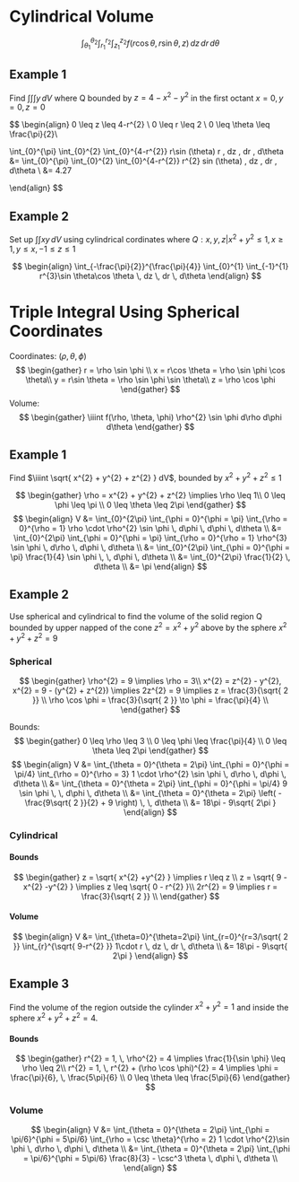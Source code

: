 # Cylindrical Volume

$$
\int_{\theta_{1}}^{\theta_{2}} \int_{r_{1}}^{r_{2}} \int_{z_{1}}^{z_{2}} f(r\cos \theta, r\sin \theta, z) \, dz  \, dr  \, d\theta 
$$

## Example 1
Find $\int \int \int y \, dV$ where Q bounded by $z = 4-x^{2}-y^{2}$ in the first octant $x=0, y=0, z=0$

$$
\begin{align}
0 \leq z \leq 4-r^{2} \\
0 \leq r \leq 2 \\
0 \leq \theta \leq \frac{\pi}{2}\\

\int_{0}^{\pi} \int_{0}^{2} \int_{0}^{4-r^{2}} r\sin (\theta) r \, dz  \, dr  \, d\theta &= \int_{0}^{\pi} \int_{0}^{2} \int_{0}^{4-r^{2}} r^{2} sin (\theta) \, dz  \, dr  \, d\theta  \\
&= 4.27

\end{align}
$$

## Example 2
Set up $\int \int xy \,dV$ using cylindrical cordinates where $Q: {x, y, z} | x^{2} + y^{2} \leq 1, x \geq 1, y \leq x, -1 \leq z \leq 1$ 

$$
\begin{align}
\int_{-\frac{\pi}{2}}^{\frac{\pi}{4}} \int_{0}^{1} \int_{-1}^{1} r^{3}\sin \theta\cos \theta \, dz  \, dr  \, d\theta 
\end{align}
$$

# Triple Integral Using Spherical Coordinates

Coordinates: $(\rho, \theta, \phi)$
$$
\begin{gather}
r = \rho \sin \phi \\
x = r\cos \theta = \rho \sin \phi \cos \theta\\
y = r\sin \theta = \rho \sin \phi \sin \theta\\
z = \rho \cos \phi
\end{gather}
$$
Volume:
$$
\begin{gather}
\iiint f(\rho, \theta, \phi) \rho^{2} \sin \phi d\rho d\phi d\theta
\end{gather}
$$

## Example 1

Find $\iiint \sqrt{ x^{2} + y^{2} + z^{2} } dV$, bounded by $x^{2} + y^{2} + z^{2} \leq 1$

$$
\begin{gather}
\rho = x^{2} + y^{2} + z^{2} \implies \rho \leq 1\\
0 \leq \phi \leq \pi \\
0 \leq \theta \leq 2\pi
\end{gather}
$$
$$
\begin{align}
V &= \int_{0}^{2\pi} \int_{\phi = 0}^{\phi = \pi} \int_{\rho = 0}^{\rho = 1} \rho \cdot \rho^{2} \sin \phi \, d\phi  \, d\phi  \, d\theta \\
&= \int_{0}^{2\pi} \int_{\phi = 0}^{\phi = \pi} \int_{\rho = 0}^{\rho = 1} \rho^{3} \sin \phi \, d\rho  \, d\phi  \, d\theta \\
&= \int_{0}^{2\pi} \int_{\phi = 0}^{\phi = \pi} \frac{1}{4} \sin \phi \, \, d\phi  \, d\theta \\
&= \int_{0}^{2\pi} \frac{1}{2}  \, d\theta \\
&= \pi
\end{align}
$$

## Example 2

Use spherical and cylindrical to find the volume of the solid region Q bounded by upper napped of the cone $z^{2} = x^{2} + y^{2}$ above by the sphere $x^{2} + y^{2} + z^{2} = 9$

### Spherical
$$
\begin{gather}
\rho^{2} = 9 \implies \rho = 3\\
x^{2} = z^{2} - y^{2}, x^{2} = 9 - (y^{2} + z^{2}) \implies 2z^{2} = 9 \implies z = \frac{3}{\sqrt{ 2 }} \\
\rho \cos \phi = \frac{3}{\sqrt{ 2 }} \to \phi = \frac{\pi}{4} \\
\end{gather}
$$

Bounds:
$$
\begin{gather}
0 \leq \rho \leq 3 \\
0 \leq \phi \leq \frac{\pi}{4} \\
0 \leq \theta \leq 2\pi
\end{gather}
$$
$$
\begin{align}
V &= \int_{\theta = 0}^{\theta = 2\pi}  \int_{\phi = 0}^{\phi = \pi/4} \int_{\rho = 0}^{\rho = 3} 1 \cdot \rho^{2} \sin \phi \, d\rho  \, d\phi  \, d\theta \\
&= \int_{\theta = 0}^{\theta = 2\pi}  \int_{\phi = 0}^{\phi = \pi/4} 9 \sin \phi \, \, d\phi  \, d\theta \\
&= \int_{\theta = 0}^{\theta = 2\pi}  \left( -\frac{9\sqrt{ 2 }}{2} + 9 \right) \, \, d\theta \\
&= 18\pi - 9\sqrt{ 2\pi }
\end{align}
$$

### Cylindrical

#### Bounds
$$
\begin{gather}
z = \sqrt{ x^{2} +y^{2} } \implies r \leq z \\
z = \sqrt{ 9 - x^{2} -y^{2} } \implies z \leq \sqrt{ 0 - r^{2} }\\
2r^{2} = 9 \implies r = \frac{3}{\sqrt{ 2 }} \\
\end{gather}
$$

#### Volume
$$
\begin{align}
V &= \int_{\theta=0}^{\theta=2\pi} \int_{r=0}^{r=3/\sqrt{ 2 }} \int_{r}^{\sqrt{ 9-r^{2} }} 1\cdot r \, dz  \, dr  \, d\theta   \\
&= 18\pi - 9\sqrt{ 2\pi }
\end{align}
$$

## Example 3

Find the volume of the region outside the cylinder $x^{2} + y^{2} = 1$ and inside the sphere $x^{2} + y^{2} + z^{2} = 4$.

#### Bounds

$$
\begin{gather}
r^{2} = 1, \, \rho^{2} = 4  \implies \frac{1}{\sin \phi} \leq \rho \leq 2\\
r^{2} = 1, \, r^{2} + (\rho \cos \phi)^{2} = 4 \implies \phi = \frac{\pi}{6}, \, \frac{5\pi}{6} \\
0 \leq \theta \leq \frac{5\pi}{6}
\end{gather}
$$

### Volume
$$
\begin{align}
V &= \int_{\theta = 0}^{\theta = 2\pi} \int_{\phi = \pi/6}^{\phi = 5\pi/6} \int_{\rho = \csc \theta}^{\rho = 2} 1 \cdot \rho^{2}\sin \phi \, d\rho  \, d\phi  \, d\theta  \\
&= \int_{\theta = 0}^{\theta = 2\pi} \int_{\phi = \pi/6}^{\phi = 5\pi/6} \frac{8}{3} - \csc^3 \theta \, d\phi  \, d\theta  \\
\end{align}
$$
